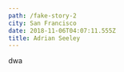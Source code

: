 ```yaml
---
path: /fake-story-2
city: San Francisco
date: 2018-11-06T04:07:11.555Z
title: Adrian Seeley
---
```

dwa
